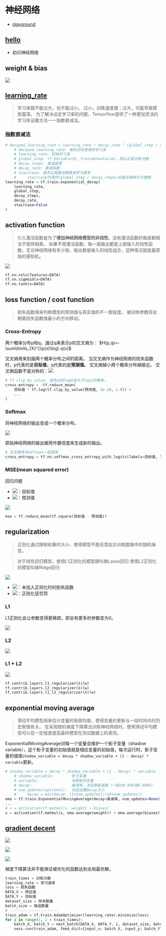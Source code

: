# 神经网络

- [playground](http://playground.tensorflow.org/)

## [hello](hello.py)

- 初识神经网络

## weight & bias

![](images/bias.png)

## [learning_rate](learning_rate.py)

>学习率既不能过大，也不能过小。
>过小，训练速度慢；过大，可能导致模型震荡。
>为了解决设定学习率的问题，Tensorflow提供了一种更加灵活的学习率设置方法一一指数衰减法。

### 指数衰减法

```python
# decayed_learning_rate = learning_rate * decay_rate ^ (global_step / decay_steps)
    # decayed_learning_rate: 每轮实际使用的学习率
    # learning_rate: 初始学习率
    # global_step: tf.Variable(0, trainable=False)，用以记录训练次数
    # decay_steps: 衰减速度
    # decay_rate: 衰减系数
    # staircase: 是否以离散间隔衰减学习速率
    #     staircase为真时(global_step / decay_steps)的值会被转化为整数
learning_rate = tf.train.exponential_decay(
    learning_rate,
    global_step,
    decay_steps,
    decay_rate,
    staircase=False
)
```

## activation function

>引入激活函数是为了**增加神经网络模型的非线性**。没有激活函数的每层都相当于矩阵相乘。
>如果不用激活函数，每一层输出都是上层输入的线性函数，无论神经网络有多少层，输出都是输入的线性组合，这种情况就是最原始的感知机。

![](images/activation_function.png)

```python
tf.nn.relu(features=DATA)
tf.nn.sigmoid(x=DATA)
tf.nn.tanh(x=DATA)
```

## loss function / cost function

>损失函数用来判断模型的预测值与真实值的不一致程度。
>被训练参数将会朝着损失函数值最小的方向移动。

### Cross-Entropy

两个概率分布p和q，通过q来表示p的交叉熵为：
$H(p,q)=-\sum\limits_{X}^{}p(x)\log\ q(x)$

交叉熵用来刻画两个概率分布之间的距离。
当交叉熵作为神经网络的损失函数时，p代表的是**目标值**，q代表的是**预测值**。
交叉熵越小两个概率分布越接近。
交叉熵函数不是对称的：<!-- $H(p,q)≠H(q,p)$ --><img src="https://www.zhihu.com/equation?tex=H(p,q)≠H(q,p)">

```python
# tf.clip_by_value: 避免出现log0或大于log1的概率。
cross_entropy = -tf.reduce_mean(
    目标值 * tf.log(tf.clip_by_value(预测值, 1e-10, 1.0)) + 
    ...
)
```

### Softmax

将神经网络的输出变成一个概率分布。

<!-- $softmax(y)_i=\dfrac{e^{y_i}}{\sum\nolimits_{j=1}^{n}e^{y_j}}$ -->
<img src="https://www.zhihu.com/equation?tex=softmax(y)_i=\dfrac{e^{y_i}}{\sum\nolimits_{j=1}^{n}e^{y_j}}">

原始神经网络的输出被用作置信度来生成新的输出。

```python
# 交叉熵常与Softmax一起使用
cross_entropy = tf.nn.softmax_cross_entropy_with_logits(labels=目标值, logits=预测值)
```

### MSE(mean squared error)

回归问题

- ![](https://www.zhihu.com/equation?tex=y_i)：目标值
- ![](https://www.zhihu.com/equation?tex=y_i')：预测值

<!-- $MSE(y,y')=\dfrac{\sum\nolimits_{i=1}^{n}(y_i-y_i')^2}{n}$ -->
<img src="https://www.zhihu.com/equation?tex=MSE(y,y')=\dfrac{\sum\nolimits_{i=1}^{n}(y_i-y_i')^2}{n}">

```python
mse = tf.reduce_mean(tf.square(目标值 - 预测值))
```

## regularization

>正则化通过限制权重的大小，使得模型不能任意拟合训练数据中的随机噪音。

>对于线性回归模型，使用L1正则化的模型建叫做Lasso回归
>使用L2正则化的模型叫做Ridge回归

<!-- $loss=J(θ)+λR(θ)$

- $J(θ)$：未加入正则化时的损失函数
- $λR(θ)$：正则化惩罚项 -->

<img src="https://www.zhihu.com/equation?tex=loss=J(θ)%2BλR(θ)">

- <img src="https://www.zhihu.com/equation?tex=J(θ)">：未加入正则化时的损失函数
- <img src="https://www.zhihu.com/equation?tex=λR(θ)">：正则化惩罚项



### L1

L1正则化会让参数变得更稀疏，即会有更多的参数变为0。

<!-- $R(W)=\|{w}\|_1=\sum\limits_i|w_i|$ -->
<img src="https://www.zhihu.com/equation?tex=R(W)=\|{w}\|_1=\sum\limits_i|w_i|">

### L2

<!-- $R(W)=\|{w}\|_2^2=\sum\limits_i|w_i^2|$ -->
<img src="https://www.zhihu.com/equation?tex=R(W)=\|{w}\|_2^2=\sum\limits_i|w_i^2|">

### L1 + L2

<!-- $R(W)=\sum\limits_i{α|w_i|+(1-α)|w_i^2|}$ -->
<img src="https://www.zhihu.com/equation?tex=R(W)=\sum\limits_i{α|w_i|%2B(1-α)|w_i^2|}">

```python
tf.contrib.layers.l1_regularizer(λ)(w)
tf.contrib.layers.l2_regularizer(λ)(w)
tf.contrib.layers.l1_l2_regularizer(λ)(w)
```

## exponential moving average

>滑动平均模型用来估计变量的局部均值，使得变量的更新与一段时间内的历史取值有关。
>在采用随机梯度下降算法训练神经网络时，使用滑动平均模型可以在一定程度提高最终模型在测试数据上的表现。

ExponentialMovingAverage对每一个变量会维护一个影子变量（shadow variable），这个影子变量的初始值就是相应变量的初始值，每次运行时，影子变量的值按`shadow_variable = decay * shadow_variable + (1 - decay) * variable`更新。

```python
# shadow_variable = decay * shadow_variable + (1 - decay) * variable
    # shadow_variable:        影子变量
    # variable:               待更新的变量
    # decay:                  衰减率，决定更新速度（一般为0.999或0.9999）
    # num_updates(optional):  动态设置decay大小
    #     decay = min(decay, (1+num_updates)/(10+num_updates))
ema = tf.train.ExponentialMovingAverage(decay=衰减率, num_updates=None)
...
# x = activation(tf.matmul(x, weight) + biases)
x = activation(tf.matmul(x, ema.average(weight)) + ema.average(biases))

```

## [gradient decent](gradient_decent.py)

![](images/gd.png)

<!-- $θ_{n+1}=θ_n-η\dfrac{∂}{∂θ_n}J(θ_n)$ -->
<img src="https://www.zhihu.com/equation?tex=θ_{n%2B1}=θ_n-η\dfrac{∂}{∂θ_n}J(θ_n)">

![](images/gd2.png)

梯度下降算法并不能保证被优化的函数达到全局最优解。

```python
train_times = 训练次数
learning_rate = 学习速率
loss = 损失函数
DATA_X = 特征值
DATA_Y = 目标值
dataset_size = 样本数量
batch_size = 每组数量
# ----------------------
train_adam = tf.train.AdamOptimizer(learning_rate).minimize(loss)
for i in range(1, 1 + train_times):
    batch_X, batch_Y = next_batch(DATA_X, DATA_Y, i, dataset_size, batch_size)
    sess.run(train_adam, feed_dict={input_x: batch_X, input_y: batch_Y})
```

